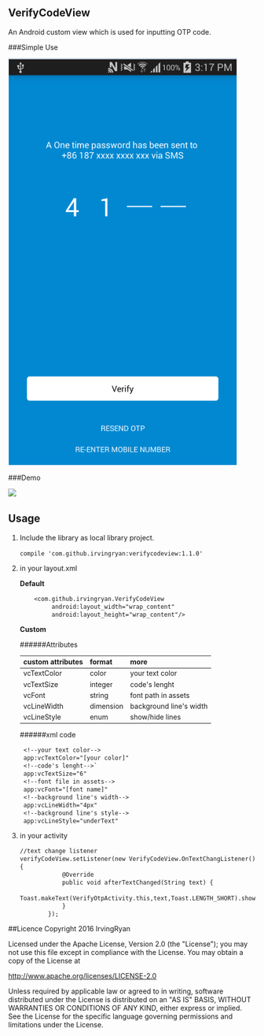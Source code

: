 ## VerifyCodeView
An Android custom view which is used for inputting OTP code.

###Simple Use

![](./pic/pic1.png)

###Demo

![](./pic/demo.gif)

## Usage

1. Include the library as local library project.

    `compile 'com.github.irvingryan:verifycodeview:1.1.0'`

2. in your layout.xml

    **Default**
    ```
        <com.github.irvingryan.VerifyCodeView
             android:layout_width="wrap_content"
             android:layout_height="wrap_content"/>
    ```
    **Custom**

    ######Attributes

    | custom attributes | format    | more                    |
    | :---------------- | :-------- | :---------------------- |
    | vcTextColor       | color     | your text color         |
    | vcTextSize        | integer   | code's lenght           |
    | vcFont            | string    | font path in assets     |
    | vcLineWidth       | dimension | background line's width |
    | vcLineStyle       | enum      | show/hide lines         |

    ######xml code
    ```
     <!--your text color-->
     app:vcTextColor="[your color]"
     <!--code's lenght-->`
     app:vcTextSize="6"
     <!--font file in assets-->
     app:vcFont="[font name]"
     <!--background line's width-->
     app:vcLineWidth="4px"
     <!--background line's style-->
     app:vcLineStyle="underText"
    ```

3. in your activity
    ```
    //text change listener
    verifyCodeView.setListener(new VerifyCodeView.OnTextChangListener() {
                @Override
                public void afterTextChanged(String text) {
                    Toast.makeText(VerifyOtpActivity.this,text,Toast.LENGTH_SHORT).show();
                }
            });
    ```

##Licence
 Copyright 2016 IrvingRyan

 Licensed under the Apache License, Version 2.0 (the "License"); you may not use this file except in compliance with the License. You may obtain a copy of the License at

 http://www.apache.org/licenses/LICENSE-2.0

 Unless required by applicable law or agreed to in writing, software distributed under the License is distributed on an "AS IS" BASIS, WITHOUT WARRANTIES OR CONDITIONS OF ANY KIND, either express or implied. See the License for the specific language governing permissions and limitations under the License.
